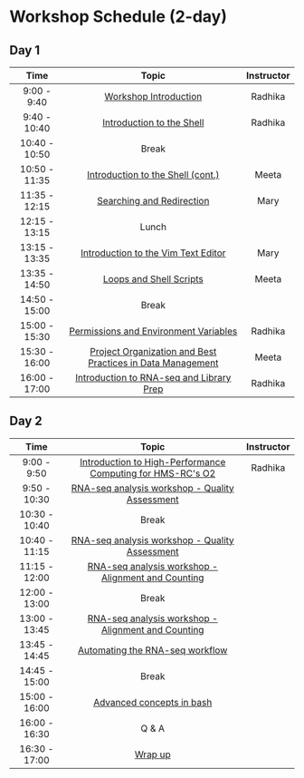 # Workshop Schedule (2-day)

## Day 1

| Time            |  Topic  | Instructor |
|:------------------------:|:------------------------------------------------:|:--------:|
|9:00 - 9:40 | [Workshop Introduction](https://github.com/hbctraining/Intro-to-rnaseq-hpc-O2/raw/master/lectures/Intro_to_workshop.pdf) | Radhika |
|9:40 - 10:40 | [Introduction to the Shell](https://hbctraining.github.io/Intro-to-Shell/lessons/01_the_filesystem.html) | Radhika |
|10:40 - 10:50 | Break | |
|10:50 - 11:35 | [Introduction to the Shell (cont.)](https://hbctraining.github.io/Intro-to-Shell/lessons/01_the_filesystem.html) | Meeta |
|11:35 - 12:15 | [Searching and Redirection](https://hbctraining.github.io/Intro-to-Shell/lessons/02_searching_files.html) | Mary |
|12:15 - 13:15 | Lunch | |
|13:15 - 13:35 | [Introduction to the Vim Text Editor](https://hbctraining.github.io/Intro-to-Shell/lessons/03_vim.html) | Mary |
|13:35 - 14:50 | [Loops and Shell Scripts](https://hbctraining.github.io/Intro-to-Shell/lessons/04_loops_and_scripts.html) | Meeta |
|14:50 - 15:00 | Break | |
|15:00 - 15:30 | [Permissions and Environment Variables](https://hbctraining.github.io/Intro-to-Shell/lessons/05_permissions_and_environment_variables.html) | Radhika |
|15:30 - 16:00 | [Project Organization and Best Practices in Data Management](https://hbctraining.github.io/Intro-to-rnaseq-hpc-O2/lessons/01_data_organization.html) | Meeta |
|16:00 - 17:00 | [Introduction to RNA-seq and Library Prep](https://github.com/hbctraining/Intro-to-rnaseq-hpc-O2/blob/master/lectures/rna-seq_design.pdf) | Radhika |

## Day 2

| Time            |   Topic  | Instructor |
|:------------------------:|:----------:|:--------:|
|9:00 - 9:50 | [Introduction to High-Performance Computing for HMS-RC's O2](https://github.com/hbctraining/Intro-to-rnaseq-hpc-O2/raw/master/lectures/HPC_intro_O2.pdf) | Radhika |
|9:50 - 10:30 | [RNA-seq analysis workshop - Quality Assessment]() |  |
|10:30 - 10:40 | Break | |
|10:40 - 11:15 | [RNA-seq analysis workshop - Quality Assessment]() |  |
|11:15 - 12:00 | [RNA-seq analysis workshop - Alignment and Counting]() |  |
|12:00 - 13:00 | Break | |
|13:00 - 13:45 | [RNA-seq analysis workshop - Alignment and Counting]() |  |
|13:45 - 14:45 | [Automating the RNA-seq workflow]() |  |
|14:45 - 15:00 | Break | |
|15:00 - 16:00 | [Advanced concepts in bash]() |  |
|16:00 - 16:30 | Q & A |  |
|16:30 - 17:00 | [Wrap up]() |  |
